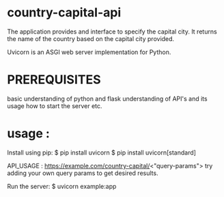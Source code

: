 # country-capital-api

The application provides and interface to specify the capital city.
It returns the name of the country based on the capital city provided.

Uvicorn is an ASGI web server implementation for Python.

# PREREQUISITES
basic understanding of python and flask
understanding of API's and its usage
how to start the server etc.


# usage :
Install using pip:
$ pip install uvicorn
$ pip install uvicorn[standard]

API_USAGE : https://example.com/country-capital/<"query-params">
try adding your own query params to get desired results.

Run the server:
$ uvicorn example:app
